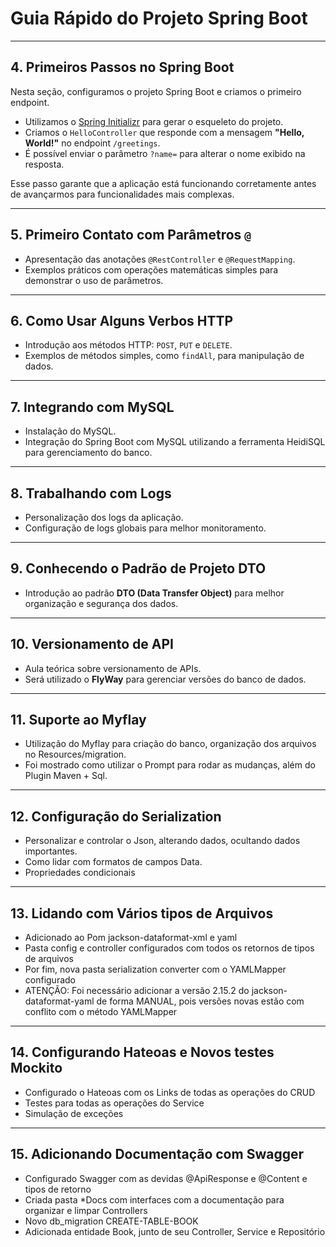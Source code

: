 # Guia Rápido do Projeto Spring Boot

---

## 4. Primeiros Passos no Spring Boot

Nesta seção, configuramos o projeto Spring Boot e criamos o primeiro endpoint.  

- Utilizamos o [Spring Initializr](https://start.spring.io/) para gerar o esqueleto do projeto.  
- Criamos o `HelloController` que responde com a mensagem **"Hello, World!"** no endpoint `/greetings`.  
- É possível enviar o parâmetro `?name=` para alterar o nome exibido na resposta.  

Esse passo garante que a aplicação está funcionando corretamente antes de avançarmos para funcionalidades mais complexas.

---

## 5. Primeiro Contato com Parâmetros `@`

- Apresentação das anotações `@RestController` e `@RequestMapping`.  
- Exemplos práticos com operações matemáticas simples para demonstrar o uso de parâmetros.

---

## 6. Como Usar Alguns Verbos HTTP

- Introdução aos métodos HTTP: `POST`, `PUT` e `DELETE`.  
- Exemplos de métodos simples, como `findAll`, para manipulação de dados.

---

## 7. Integrando com MySQL

- Instalação do MySQL.  
- Integração do Spring Boot com MySQL utilizando a ferramenta HeidiSQL para gerenciamento do banco.

---

## 8. Trabalhando com Logs

- Personalização dos logs da aplicação.  
- Configuração de logs globais para melhor monitoramento.

---

## 9. Conhecendo o Padrão de Projeto DTO

- Introdução ao padrão **DTO (Data Transfer Object)** para melhor organização e segurança dos dados.

---

## 10. Versionamento de API

- Aula teórica sobre versionamento de APIs.  
- Será utilizado o **FlyWay** para gerenciar versões do banco de dados.
  
---

## 11. Suporte ao Myflay

- Utilização do Myflay para criação do banco, organização dos arquivos no Resources/migration.  
- Foi mostrado como utilizar o Prompt para rodar as mudanças, além do Plugin Maven + Sql.


---

## 12. Configuração do Serialization

- Personalizar e controlar o Json, alterando dados, ocultando dados importantes.  
- Como lidar com formatos de campos Data.
- Propriedades condicionais

- ---

## 13. Lidando com Vários tipos de Arquivos

- Adicionado ao Pom jackson-dataformat-xml e yaml 
- Pasta config e controller configurados com todos os retornos de tipos de arquivos
- Por fim, nova pasta serialization converter com o YAMLMapper configurado
- ATENÇÃO: Foi necessário adicionar a versão 2.15.2 do jackson-dataformat-yaml de forma MANUAL, pois versões novas estão com conflito com o método YAMLMapper

- ---
## 14. Configurando Hateoas e Novos testes Mockito

- Configurado o Hateoas com os Links de todas as operações do CRUD  
- Testes para todas as operações do Service
- Simulação de exceções

- ---
## 15. Adicionando Documentação com Swagger 

- Configurado Swagger com as devidas @ApiResponse e @Content e tipos de retorno
- Criada pasta *Docs com interfaces com a documentação para organizar e limpar Controllers
- Novo db_migration CREATE-TABLE-BOOK
- Adicionada entidade Book, junto de seu Controller, Service e Repositório



